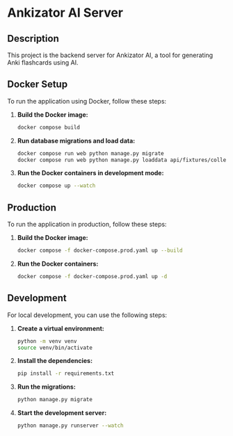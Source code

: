 # Ankizator AI Server

## Description

This project is the backend server for Ankizator AI, a tool for generating Anki flashcards using AI.

## Docker Setup

To run the application using Docker, follow these steps:

1.  **Build the Docker image:**

    ```bash
    docker compose build
    ```

2.  **Run database migrations and load data:**

    ```bash
    docker compose run web python manage.py migrate
    docker compose run web python manage.py loaddata api/fixtures/collections.json
    ```

3.  **Run the Docker containers in development mode:**

    ```bash
    docker compose up --watch
    ```

## Production

To run the application in production, follow these steps:

1.  **Build the Docker image:**

    ```bash
    docker compose -f docker-compose.prod.yaml up --build
    ```

2.  **Run the Docker containers:**

    ```bash
    docker compose -f docker-compose.prod.yaml up -d
    ```

## Development

For local development, you can use the following steps:

1.  **Create a virtual environment:**

    ```bash
    python -m venv venv
    source venv/bin/activate
    ```

2.  **Install the dependencies:**

    ```bash
    pip install -r requirements.txt
    ```

3.  **Run the migrations:**

    ```bash
    python manage.py migrate
    ```

4.  **Start the development server:**

    ```bash
    python manage.py runserver --watch
    ```
